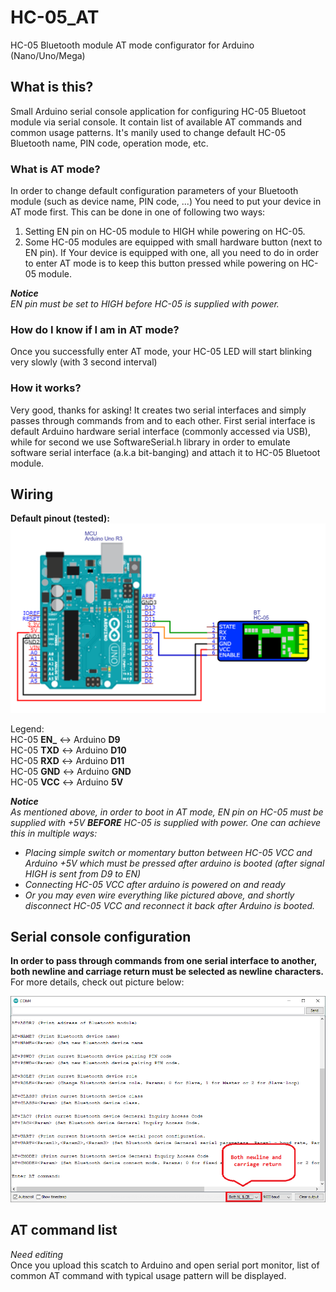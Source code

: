 # HC-05_AT
HC-05 Bluetooth module AT mode configurator for Arduino (Nano/Uno/Mega)

## What is this?
Small Arduino serial console application for configuring HC-05 Bluetoot module via serial console. It contain list of available AT commands and common usage patterns. It's manily used to change default HC-05 Bluetooth name, PIN code, operation mode, etc.

### What is AT mode?
In order to change default configuration parameters of your Bluetooth module (such as device name, PIN code, ...) You need to put your device in AT mode first. This can be done in one of following two ways:  
1. Setting EN pin on HC-05 module to HIGH while powering on HC-05.
2. Some HC-05 modules are equipped with small hardware button (next to EN pin). If Your device is equipped with one, all you need to do in order to enter AT mode is to keep this button pressed while powering on HC-05 module.

***Notice***  
*EN pin must be set to HIGH before HC-05 is supplied with power.*

### How do I know if I am in AT mode?
Once you successfully enter AT mode, your HC-05 LED will start blinking very slowly (with 3 second interval)

### How it works?
Very good, thanks for asking! It creates two serial interfaces and simply passes through commands from and to each other. First serial interface is default Arduino hardware serial interface (commonly accessed via USB), while for second we use SoftwareSerial.h library in order to emulate software serial interface (a.k.a bit-banging) and attach it to HC-05 Bluetoot module.

## Wiring
**Default pinout (tested):**  
<img src="assets/Schematic.png">

Legend:  
HC-05 **EN_** <-> Arduino **D9**  
HC-05 **TXD** <-> Arduino **D10**  
HC-05 **RXD** <-> Arduino **D11**  
HC-05 **GND** <-> Arduino **GND**  
HC-05 **VCC** <-> Arduino **5V**  

***Notice***  
*As mentioned above, in order to boot in AT mode, EN pin on HC-05 must be supplied with +5V **BEFORE** HC-05 is supplied with power. One can achieve this in multiple ways:*  
- *Placing simple switch or momentary button between HC-05 VCC and Arduino +5V which must be pressed after arduino is booted (after signal HIGH is sent from D9 to EN)*
- *Connecting HC-05 VCC after arduino is powered on and ready*
- *Or you may even wire everything like pictured above, and shortly disconnect HC-05 VCC and reconnect it back after Arduino is booted.*

## Serial console configuration
**In order to pass through commands from one serial interface to another, both newline and carriage return must be selected as newline characters.** For more details, check out picture below:  

<img src="assets/serial-console.png">

## AT command list
*Need editing*  
Once you upload this scatch to Arduino and open serial port monitor, list of common AT command with typical usage pattern will be displayed.
